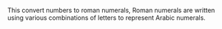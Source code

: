 This convert numbers to roman numerals, Roman numerals are written using various combinations of letters to represent Arabic numerals. 
